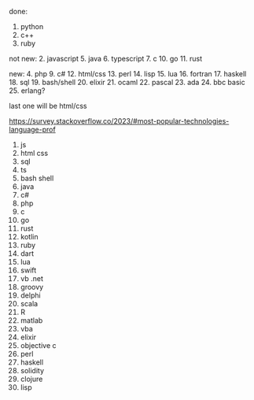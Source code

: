 done:
1. python
2. c++
3. ruby


not new:
2. javascript
5. java
6. typescript
7. c
10. go
11. rust

new:
4. php
9. c#
12. html/css
13. perl
14. lisp
15. lua
16. fortran
17. haskell
18. sql
19. bash/shell
20. elixir
21. ocaml
22. pascal
23. ada
24. bbc basic
25. erlang?


last one will be html/css


https://survey.stackoverflow.co/2023/#most-popular-technologies-language-prof
1. js
2. html css
3. sql
5. ts
6. bash shell
7. java
8. c#
10. php
11. c
12. go
13. rust
14. kotlin
15. ruby
16. dart
17. lua
18. swift
19. vb .net
20. groovy
21. delphi
22. scala
23. R
24. matlab
25. vba
26. elixir
27. objective c
28. perl
29. haskell
30. solidity
31. clojure
32. lisp



